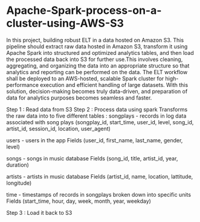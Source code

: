 # Apache-Spark-process-on-a-cluster-using-AWS-S3
In this project, building robust ELT in a data hosted on Amazon S3. This pipeline should extract raw data hosted in Amazon S3, transform it using Apache Spark into structured and optimized analytics tables, and then load the processed data back into S3 for further use.This involves cleaning, aggregating, and organizing the data into an appropriate structure so that analytics and reporting can be performed on the data. The ELT workflow shall be deployed to an AWS-hosted, scalable Spark cluster for high-performance execution and efficient handling of large datasets. With this solution, decision-making becomes truly data-driven, and preparation of data for analytics purposes becomes seamless and faster.

Step 1 : Read data from S3
Step 2 : Process data using spark
Transforms the raw data into to five different tables :
songplays - records in log data associated with song plays (songplay_id, start_time, user_id, level, song_id, artist_id, session_id, location, user_agent)

users - users in the app Fields (user_id, first_name, last_name, gender, level)

songs - songs in music database Fields (song_id, title, artist_id, year, duration)

artists - artists in music database Fields (artist_id, name, location, lattitude, longitude)

time - timestamps of records in songplays broken down into specific units Fields (start_time, hour, day, week, month, year, weekday)

Step 3 : Load it back to S3


